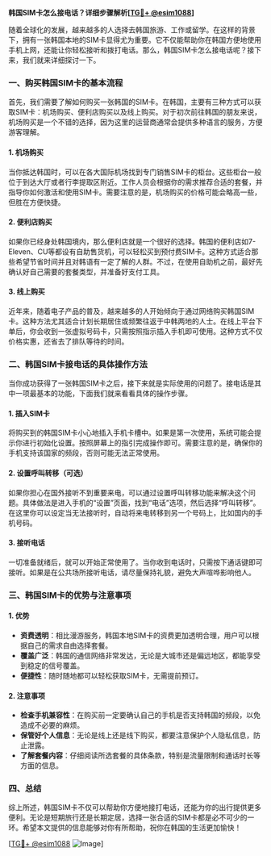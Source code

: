 **韩国SIM卡怎么接电话？详细步骤解析[[TG💪+ @esim1088](https://t.me/s/esim1088)]**

随着全球化的发展，越来越多的人选择去韩国旅游、工作或留学。在这样的背景下，拥有一张韩国本地的SIM卡显得尤为重要。它不仅能帮助你在韩国方便地使用手机上网，还能让你轻松接听和拨打电话。那么，韩国SIM卡怎么接电话呢？接下来，我们就来详细探讨一下。

### 一、购买韩国SIM卡的基本流程

首先，我们需要了解如何购买一张韩国的SIM卡。在韩国，主要有三种方式可以获取SIM卡：机场购买、便利店购买以及线上购买。对于初次前往韩国的朋友来说，机场购买是一个不错的选择，因为这里的运营商通常会提供多种语言的服务，方便游客理解。

#### 1. 机场购买
当你抵达韩国时，可以在各大国际机场找到专门销售SIM卡的柜台。这些柜台一般位于到达大厅或者行李提取区附近。工作人员会根据你的需求推荐合适的套餐，并指导你如何激活和使用SIM卡。需要注意的是，机场购买的价格可能会略高一些，但胜在方便快捷。

#### 2. 便利店购买
如果你已经身处韩国境内，那么便利店就是一个很好的选择。韩国的便利店如7-Eleven、CU等都设有自助售货机，可以轻松买到预付费SIM卡。这种方式适合那些希望节省时间并且对韩语有一定了解的人群。不过，在使用自助机之前，最好先确认好自己需要的套餐类型，并准备好支付工具。

#### 3. 线上购买
近年来，随着电子产品的普及，越来越多的人开始倾向于通过网络购买韩国SIM卡。这种方法尤其适合计划长期居住或频繁往返于中韩两地的人士。在线上平台下单后，你会收到一张虚拟号码卡，只需按照指示插入手机即可使用。这种方式不仅价格实惠，还省去了排队等待的时间。

### 二、韩国SIM卡接电话的具体操作方法

当你成功获得了一张韩国SIM卡之后，接下来就是实际使用的问题了。接电话是其中一项最基本的功能，下面我们就来看看具体的操作步骤。

#### 1. 插入SIM卡
将购买到的韩国SIM卡小心地插入手机卡槽中。如果是第一次使用，系统可能会提示你进行初始化设置。按照屏幕上的指引完成操作即可。需要注意的是，确保你的手机支持该国家的频段，否则可能无法正常使用。

#### 2. 设置呼叫转移（可选）
如果你担心在国外接听不到重要来电，可以通过设置呼叫转移功能来解决这个问题。具体做法是进入手机的“设置”页面，找到“电话”选项，然后选择“呼叫转移”。在这里你可以设定当无法接听时，自动将来电转移到另一个号码上，比如国内的手机号码。

#### 3. 接听电话
一切准备就绪后，就可以开始正常使用了。当你收到电话时，只需按下通话键即可接听。如果是在公共场所接听电话，请尽量保持礼貌，避免大声喧哗影响他人。

### 三、韩国SIM卡的优势与注意事项

#### 1. 优势
- **资费透明**：相比漫游服务，韩国本地SIM卡的资费更加透明合理，用户可以根据自己的需求自由选择套餐。
- **覆盖广泛**：韩国的通信网络非常发达，无论是大城市还是偏远地区，都能享受到稳定的信号覆盖。
- **便捷性**：随时随地都可以轻松获取SIM卡，无需提前预订。

#### 2. 注意事项
- **检查手机兼容性**：在购买前一定要确认自己的手机是否支持韩国的频段，以免造成不必要的麻烦。
- **保管好个人信息**：无论是线上还是线下购买，都要注意保护个人隐私信息，防止泄露。
- **了解套餐内容**：仔细阅读所选套餐的具体条款，特别是流量限制和通话时长等方面的信息。

### 四、总结

综上所述，韩国SIM卡不仅可以帮助你方便地接打电话，还能为你的出行提供更多便利。无论是短期旅行还是长期定居，选择一张合适的SIM卡都是必不可少的一环。希望本文提供的信息能够对你有所帮助，祝你在韩国的生活更加愉快！

[[TG💪+ @esim1088](https://t.me/s/esim1088) ![Image](https://i.postimg.cc/4NQfJmqS/Snipaste-2025-05-13-00-14-12.png)]